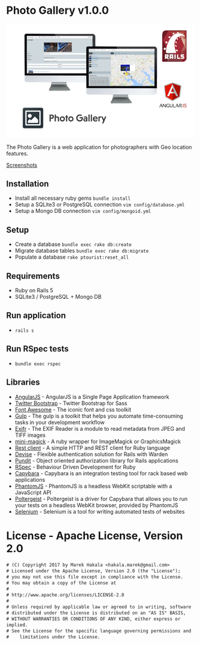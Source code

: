 # Photo Gallery v1.0.0

![Photo Gallery logo](Screenshots/photogallery.png)

The Photo Gallery is a web application for photographers with Geo location features.

[Screenshots](Screenshots/)

## Installation

* Install all necessary ruby gems `bundle install`
* Setup a SQLite3 or PostgreSQL connection `vim config/database.yml`
* Setup a Mongo DB connection `vim config/mongoid.yml`

## Setup

* Create a database `bundle exec rake db:create`
* Migrate database tables `bundle exec rake db:migrate`
* Populate a database `rake ptourist:reset_all`

## Requirements

* Ruby on Rails 5
* SQLite3 / PostgreSQL + Mongo DB

## Run application

* `rails s`

## Run RSpec tests

* `bundle exec rspec`

## Libraries

 * [AngularJS](https://angularjs.org/) - AngularJS is a Single Page Application framework
 * [Twitter Bootstrap](https://github.com/twbs/bootstrap-sass) - Twitter Bootstrap for Sass
 * [Font Awesome](http://fontawesome.io/) - The iconic font and css toolkit
 * [Gulp](https://gulpjs.com/) - The gulp is a toolkit that helps you automate time-consuming tasks in your development workflow
 * [Exifr](https://github.com/remvee/exifr/) - The EXIF Reader is a module to read metadata from JPEG and TIFF images
 * [mini-magick](https://github.com/minimagick/minimagick) - A ruby wrapper for ImageMagick or GraphicsMagick
 * [Rest client](https://github.com/rest-client/rest-client) - A simple HTTP and REST client for Ruby language
 * [Devise](https://github.com/plataformatec/devise) - Flexible authentication solution for Rails with Warden
 * [Pundit](https://github.com/elabs/pundit) - Object oriented authorization library for Rails applications
 * [RSpec](http://rspec.info/) - Behaviour Driven Development for Ruby
 * [Capybara](https://github.com/teamcapybara/capybara) - Capybara is an integration testing tool for rack based web applications
 * [PhantomJS](http://phantomjs.org/) - PhantomJS is a headless WebKit scriptable with a JavaScript API
 * [Poltergeist](https://github.com/teampoltergeist/poltergeist) - Poltergeist is a driver for Capybara that allows you to run your tests on a headless WebKit browser, provided by PhantomJS
 * [Selenium](http://www.seleniumhq.org/) - Selenium is a tool for writing automated tests of websites

# License - Apache License, Version 2.0

```
# (C) Copyright 2017 by Marek Hakala <hakala.marek@gmail.com>
# Licensed under the Apache License, Version 2.0 (the "License");
# you may not use this file except in compliance with the License.
# You may obtain a copy of the License at
#
# http://www.apache.org/licenses/LICENSE-2.0
#
# Unless required by applicable law or agreed to in writing, software
# distributed under the License is distributed on an "AS IS" BASIS,
# WITHOUT WARRANTIES OR CONDITIONS OF ANY KIND, either express or implied.
# See the License for the specific language governing permissions and
#    limitations under the License.
```
